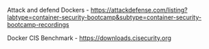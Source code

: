 Attack and defend Dockers - https://attackdefense.com/listing?labtype=container-security-bootcamp&subtype=container-security-bootcamp-recordings

Docker CIS Benchmark - https://downloads.cisecurity.org
